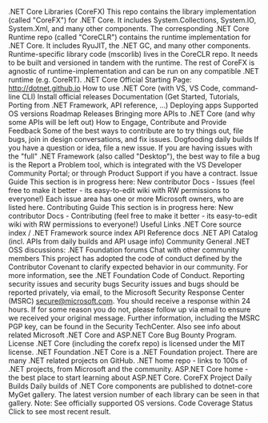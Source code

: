 .NET Core Libraries (CoreFX) This repo contains the library implementation (called "CoreFX") for .NET Core. It includes System.Collections, System.IO, System.Xml, and many other components. The corresponding .NET Core Runtime repo (called "CoreCLR") contains the runtime implementation for .NET Core. It includes RyuJIT, the .NET GC, and many other components. Runtime-specific library code (mscorlib) lives in the CoreCLR repo. It needs to be built and versioned in tandem with the runtime. The rest of CoreFX is agnostic of runtime-implementation and can be run on any compatible .NET runtime (e.g. CoreRT). .NET Core Official Starting Page: http://dotnet.github.io How to use .NET Core (with VS, VS Code, command-line CLI) Install official releases Documentation (Get Started, Tutorials, Porting from .NET Framework, API reference, ...) Deploying apps Supported OS versions Roadmap Releases Bringing more APIs to .NET Core (and why some APIs will be left out) How to Engage, Contribute and Provide Feedback Some of the best ways to contribute are to try things out, file bugs, join in design conversations, and fix issues. Dogfooding daily builds If you have a question or idea, file a new issue. If you are having issues with the "full" .NET Framework (also called "Desktop"), the best way to file a bug is the Report a Problem tool, which is integrated with the VS Developer Community Portal; or through Product Support if you have a contract. Issue Guide This section is in progress here: New contributor Docs - Issues (feel free to make it better - its easy-to-edit wiki with RW permissions to everyone!) Each issue area has one or more Microsoft owners, who are listed here. Contributing Guide This section is in progress here: New contributor Docs - Contributing (feel free to make it better - its easy-to-edit wiki with RW permissions to everyone!) Useful Links .NET Core source index / .NET Framework source index API Reference docs .NET API Catalog (incl. APIs from daily builds and API usage info) Community General .NET OSS discussions: .NET Foundation forums Chat with other community members This project has adopted the code of conduct defined by the Contributor Covenant to clarify expected behavior in our community. For more information, see the .NET Foundation Code of Conduct. Reporting security issues and security bugs Security issues and bugs should be reported privately, via email, to the Microsoft Security Response Center (MSRC) secure@microsoft.com. You should receive a response within 24 hours. If for some reason you do not, please follow up via email to ensure we received your original message. Further information, including the MSRC PGP key, can be found in the Security TechCenter. Also see info about related Microsoft .NET Core and ASP.NET Core Bug Bounty Program. License .NET Core (including the corefx repo) is licensed under the MIT license. .NET Foundation .NET Core is a .NET Foundation project. There are many .NET related projects on GitHub. .NET home repo - links to 100s of .NET projects, from Microsoft and the community. ASP.NET Core home - the best place to start learning about ASP.NET Core. CoreFX Project Daily Builds Daily builds of .NET Core components are published to dotnet-core MyGet gallery. The latest version number of each library can be seen in that gallery. Note: See officially supported OS versions. Code Coverage Status Click to see most recent result.